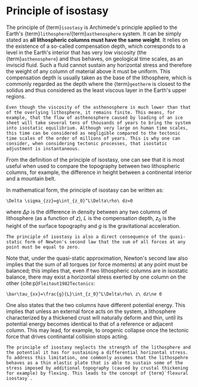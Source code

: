 # Principle of isostasy

The principle of {term}`isostasy` is Archimede's principle applied to the Earth's {term}`lithosphere`/{term}`asthenosphere` system. It can be simply stated as **all lithospheric columns must have the same weight**. It relies on the existence of a so-called compensation depth, which corresponds to a level in the Earth's interior that has very low viscosity (the {term}`asthenosphere`) and thus behaves, on geological time scales, as an inviscid fluid. Such a fluid cannot sustain any horizontal stress and therefore the weight of any column of material above it must be uniform. This compensation depth is usually taken as the base of the lithosphere, which is commonly regarded as the depth where the {term}`geotherm` is closest to the solidus and thus considered as the least viscous layer in the Earth's upper regions.

```{warning}
Even though the viscosity of the asthenosphere is much lower than that of the overlying lithosphere, it remains finite. This means, for example, that the flow of asthenosphere caused by loading of an ice sheet will take several tens of thousands of years to bring the system into isostatic equilibrium. Although very large on human time scales, this time can be considered as negligible compared to the tectonic time scales of the order of millions of years. This is why one can consider, when considering tectonic processes, that isostatic adjustment is instantaneous.
```

From the definition of the principle of isostasy, one can see that it is most useful when used to compare the topography between two lithospheric columns, for example, the difference in height between a continental interior and a mountain belt.

In mathematical form, the principle of isostasy can be written as:
```{math}
\Delta \sigma_{zz}=g\int_{z_0}^L\Delta\rho\ dz=0
```
where $\Delta\rho$ is the difference in density between any two columns of lithosphere (as a function of $z$), $L$ is the compensation depth, $z_0$ is the height of the surface topography and $g$ is the gravitational acceleration.

```{note}
The principle of isostasy is also a direct consequence of the quasi-static form of Newton's second law that the sum of all forces at any point must be equal to zero.
```

Note that, under the quasi-static approximation, Newton's second law also implies that the sum of all torques (or force moments) at any point must be balanced; this implies that, even if two lithospheric columns are in isostatic balance, there may exist a horizontal stress exerted by one column on the other {cite:p}`Fleitout1982Tectonics`:
```{math}
\bar\tau_{xx}=\frac{g}{L}\int_{z_0}^L\Delta\rho\ z\ dz\ne 0
```
One also states that the two columns have different potential energy. This implies that unless an external force acts on the system, a lithosphere characterized by a thickened crust will naturally deform and thin, until its potential energy becomes identical to that of a reference or adjacent column. This may lead, for example, to orogenic collapse once the tectonic force that drives continantal collision stops acting.

```{note}
The principle of isostasy neglects the strength of the lithosphere and the potential it has for sustaining a differential horizontal stress. To address this limitation, one commonly assumes that the lithospehre behaves as a thin elastic plate that is able to sustain some of the stress imposed by additional topography (caused by crustal thickening for example) by flexing. This leads to the concept of {term}`flexural isostasy`.
```

